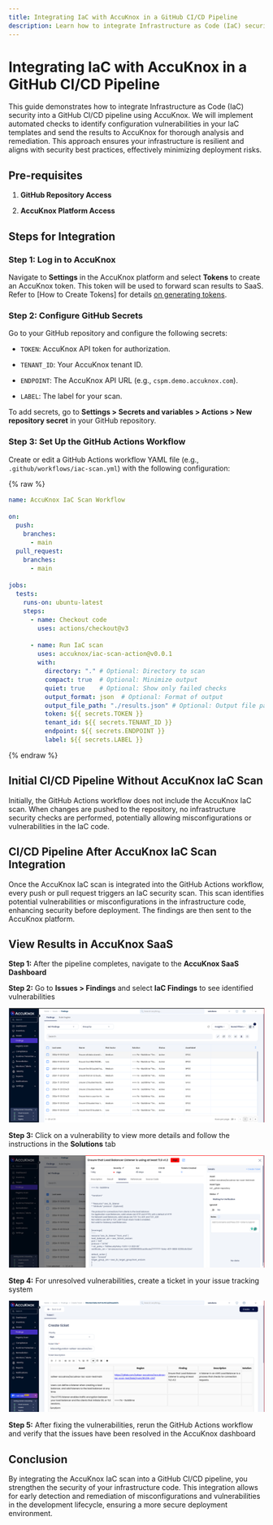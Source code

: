 ```yaml
---
title: Integrating IaC with AccuKnox in a GitHub CI/CD Pipeline
description: Learn how to integrate Infrastructure as Code (IaC) security into a GitHub CI/CD pipeline using AccuKnox.
---
```


# Integrating IaC with AccuKnox in a GitHub CI/CD Pipeline

This guide demonstrates how to integrate Infrastructure as Code (IaC) security into a GitHub CI/CD pipeline using AccuKnox. We will implement automated checks to identify configuration vulnerabilities in your IaC templates and send the results to AccuKnox for thorough analysis and remediation. This approach ensures your infrastructure is resilient and aligns with security best practices, effectively minimizing deployment risks.

## Pre-requisites

1. **GitHub Repository Access**

2. **AccuKnox Platform Access**

## **Steps for Integration**

### **Step 1: Log in to AccuKnox**

Navigate to **Settings** in the AccuKnox platform and select **Tokens** to create an AccuKnox token. This token will be used to forward scan results to SaaS.
Refer to [How to Create Tokens] for details [on generating tokens](https://help.accuknox.com/how-to/how-to-create-tokens/?h=token "https://help.accuknox.com/how-to/how-to-create-tokens/?h=token").

### **Step 2: Configure GitHub Secrets**

Go to your GitHub repository and configure the following secrets:

- `TOKEN`: AccuKnox API token for authorization.

- `TENANT_ID`: Your AccuKnox tenant ID.

- `ENDPOINT`: The AccuKnox API URL (e.g., `cspm.demo.accuknox.com`).

- `LABEL`: The label for your scan.

To add secrets, go to **Settings > Secrets and variables > Actions > New repository secret** in your GitHub repository.

### **Step 3: Set Up the GitHub Actions Workflow**

Create or edit a GitHub Actions workflow YAML file (e.g., `.github/workflows/iac-scan.yml`) with the following configuration:


{% raw %}
```yaml
name: AccuKnox IaC Scan Workflow

on:
  push:
    branches:
      - main
  pull_request:
    branches:
      - main

jobs:
  tests:
    runs-on: ubuntu-latest
    steps:
      - name: Checkout code
        uses: actions/checkout@v3

      - name: Run IaC scan
        uses: accuknox/iac-scan-action@v0.0.1
        with:
          directory: "." # Optional: Directory to scan
          compact: true  # Optional: Minimize output
          quiet: true    # Optional: Show only failed checks
          output_format: json  # Optional: Format of output
          output_file_path: "./results.json" # Optional: Output file path
          token: ${{ secrets.TOKEN }}
          tenant_id: ${{ secrets.TENANT_ID }}
          endpoint: ${{ secrets.ENDPOINT }}
          label: ${{ secrets.LABEL }}
```
{% endraw %}

## **Initial CI/CD Pipeline Without AccuKnox IaC Scan**

Initially, the GitHub Actions workflow does not include the AccuKnox IaC scan. When changes are pushed to the repository, no infrastructure security checks are performed, potentially allowing misconfigurations or vulnerabilities in the IaC code.

## **CI/CD Pipeline After AccuKnox IaC Scan Integration**

Once the AccuKnox IaC scan is integrated into the GitHub Actions workflow, every push or pull request triggers an IaC security scan. This scan identifies potential vulnerabilities or misconfigurations in the infrastructure code, enhancing security before deployment. The findings are then sent to the AccuKnox platform.

## **View Results in AccuKnox SaaS**

**Step 1:** After the pipeline completes, navigate to the **AccuKnox SaaS Dashboard**

**Step 2:** Go to **Issues > Findings** and select **IaC Findings** to see identified vulnerabilities

![image-20241122-041304.png](./images/github-iac/1.png)

**Step 3:** Click on a vulnerability to view more details and follow the instructions in the **Solutions** tab

![image-20241122-041403.png](./images/github-iac/2.png)

**Step 4:** For unresolved vulnerabilities, create a ticket in your issue tracking system

![image-20241122-041845.png](./images/github-iac/3.png)

**Step 5:** After fixing the vulnerabilities, rerun the GitHub Actions workflow and verify that the issues have been resolved in the AccuKnox dashboard

## **Conclusion**

By integrating the AccuKnox IaC scan into a GitHub CI/CD pipeline, you strengthen the security of your infrastructure code. This integration allows for early detection and remediation of misconfigurations and vulnerabilities in the development lifecycle, ensuring a more secure deployment environment.
